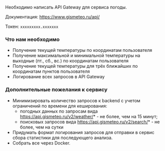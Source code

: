 Необходимо написать API Gateway для сервиса погоды.

Документация: https://www.gismeteo.ru/api/ 

Токен: `xxxxxxxxx.xxxxxxx` 

### Что нам необходимо

* Получение текущей температуры по координатам пользователя
* Получение максимальной и минимальной температуры на выходные (пт., сб., вс.) по координатам пользователя
* Получение текущей температуры для трёх ближайших по координатам пунктов пользователя
* Логирование всех запросов в API Gateway


### Дополнительные пожелания к сервису

* Минимизировать количество запросов к backend с учетом ограничений по времени для кеширования:
  * погодных данных по запросам вида https://api.gismeteo.ru/v2/weather/* - не более, чем на 15 минут;
  * поисковых запросов вида  https://api.gismeteo.ru/v2/search/* - не более, чем на сутки
* Придумать формат логирования запросов для отправки в сервис сбора статистики для последующего анализа.
* Собрать все через Docker.

